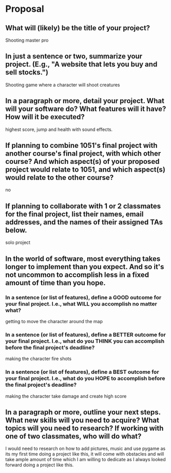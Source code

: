 # Proposal

## What will (likely) be the title of your project?

Shooting master pro

## In just a sentence or two, summarize your project. (E.g., "A website that lets you buy and sell stocks.")

Shooting game where a character will shoot creatures

## In a paragraph or more, detail your project. What will your software do? What features will it have? How will it be executed?

highest score, jump and health with sound effects.

## If planning to combine 1051's final project with another course's final project, with which other course? And which aspect(s) of your proposed project would relate to 1051, and which aspect(s) would relate to the other course?

no

## If planning to collaborate with 1 or 2 classmates for the final project, list their names, email addresses, and the names of their assigned TAs below.


solo project


## In the world of software, most everything takes longer to implement than you expect. And so it's not uncommon to accomplish less in a fixed amount of time than you hope.

### In a sentence (or list of features), define a GOOD outcome for your final project. I.e., what WILL you accomplish no matter what?

getting to move the character around the map

### In a sentence (or list of features), define a BETTER outcome for your final project. I.e., what do you THINK you can accomplish before the final project's deadline?

making the character fire shots

### In a sentence (or list of features), define a BEST outcome for your final project. I.e., what do you HOPE to accomplish before the final project's deadline?

making the character take damage and create high score

## In a paragraph or more, outline your next steps. What new skills will you need to acquire? What topics will you need to research? If working with one of two classmates, who will do what?


I would need to research on how to add pictures, music and use  pygame as its my first time doing a project like this, it will come with obstacles and will take ample amount of time which I am willing to dedicate as I always looked forward doing a project like this.


